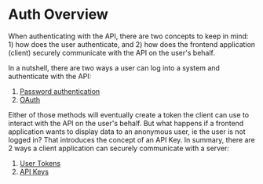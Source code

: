 # Auth Overview

When authenticating with the API, there are two concepts to keep in mind: 1) how does the user authenticate, and 2) how does the frontend application (client) securely communicate with the API on the user's behalf.

In a nutshell, there are two ways a user can log into a system and authenticate with the API:

1. [Password authentication](./UserAuth.md#getting-a-token-via-password-authentication)
2. [OAuth](./UserAuth.md#getting-a-token-using-oauth)

Either of those methods will eventually create a token the client can use to interact with the API on the user's behalf. But what happens if a frontend application wants to display data to an anonymous user, ie the user is not logged in? That introduces the concept of an API Key. In summary, there are 2 ways a client application can securely communicate with a server:

1. [User Tokens](./UserAuth.md)
2. [API Keys](./ApiKeys.md)
